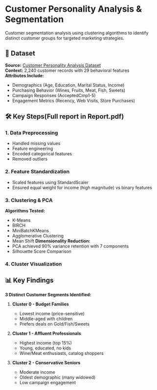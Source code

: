 # Customer Personality Analysis & Segmentation



Customer segmentation analysis using clustering algorithms to identify distinct customer groups for targeted marketing strategies.

## 📁 Dataset
**Source:** [Customer Personality Analysis Dataset](https://www.kaggle.com/datasets/imakash3011/customer-personality-analysis/data)  
**Context:** 2,240 customer records with 29 behavioral features  
**Attributes Include:**
- Demographics (Age, Education, Marital Status, Income)
- Purchasing Behavior (Wines, Fruits, Meat, Fish, Sweets)
- Campaign Responses (AcceptedCmp1-5)
- Engagement Metrics (Recency, Web Visits, Store Purchases)

## 🛠️ Key Steps(Full report in **Report.pdf**)
### 1. Data Preprocessing
- Handled missing values
- Feature engineering
- Encoded categorical features
- Removed outliers

### 2. Feature Standardization
- Scaled features using StandardScaler
- Ensured equal weight for income (high magnitude) vs binary features

### 3. Clustering & PCA
**Algorithms Tested:**
- K-Means
- BIRCH
- MiniBatchKMeans 
- Agglomerative Clustering
- Mean Shift
**Dimensionality Reduction:**
- PCA achieved 90% variance retention with 7 components
- Silhouette Score Comparison

### 4. Cluster Visualization


## 📊 Key Findings
**3 Distinct Customer Segments Identified:**
1. **Cluster 0 - Budget Families**  
   - Lowest income (price-sensitive)
   - Middle-aged with children
   - Prefers deals on Gold/Fish/Sweets

2. **Cluster 1 - Affluent Professionals**  
   - Highest income (top 15%)
   - Young, educated, no kids
   - Wine/Meat enthusiasts, catalog shoppers

3. **Cluster 2 - Conservative Seniors**  
   - Moderate income
   - Oldest demographic (many widowed)
   - Low campaign engagement
